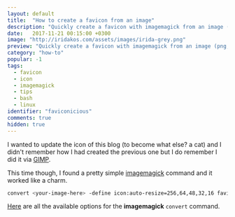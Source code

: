 ```yaml
---
layout: default
title:  "How to create a favicon from an image"
description: "Quickly create a favicon with imagemagick from an image (png, jpg etc)."
date:   2017-11-21 00:15:00 +0300
image: "http://iridakos.com/assets/images/irida-grey.png"
preview: "Quickly create a favicon with imagemagick from an image (png, jpg etc)"
category: "how-to"
popular: -1
tags:
  - favicon
  - icon
  - imagemagick
  - tips
  - bash
  - linux
identifier: "faviconicious"
comments: true
hidden: true
---
```


I wanted to update the icon of this blog (to become what else? a cat) and I didn't remember how I had created the previous one but I do remember I did it via [GIMP](https://www.gimp.org/).

This time though, I found a pretty simple [imagemagick](https://www.imagemagick.org/script/index.php) command and it worked like a charm.

```bash
convert <your-image-here> -define icon:auto-resize=256,64,48,32,16 favicon.ico
```

[Here](https://www.imagemagick.org/script/command-line-options.php) are all the available options for the **imagemagick** `convert` command.
